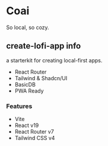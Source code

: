 # Coai
So local, so cozy.

## create-lofi-app info

a starterkit for creating local-first apps.

- React Router 
- Tailwind & Shadcn/UI
- BasicDB 
- PWA Ready

### Features

- Vite
- React v19
- React Router v7
- Tailwind CSS v4
